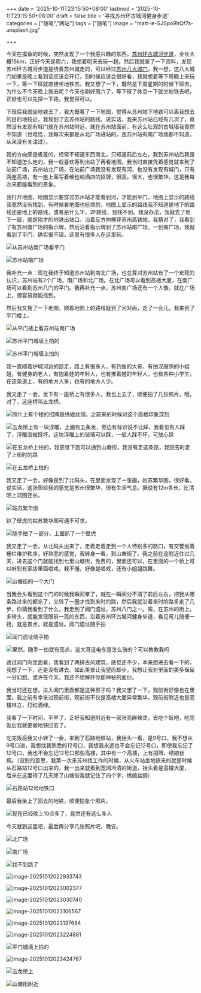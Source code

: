 +++
date = '2025-10-11T23:15:50+08:00'
lastmod = '2025-10-11T23:15:50+08:00'
draft = false
title = '寻找苏州环古城河健身步道'
categories = ["随笔","网站"]
tags = ["随笔"]
image = "matt-le-SJSpo9hQf7s-unsplash.jpg"

+++



今天在摸鱼的时候，突然发现了一个我感兴趣的东西，[苏州环古城河步道](https://www.lipk.org/)，全长大概15km，正好今天是周六，我想着明天去玩一趟。然后我就查了一下资料，发现苏州环古城河步道是绕着苏州城走的，可以经过[苏州八大城门](https://baike.baidu.com/item/%E8%8B%8F%E5%B7%9E%E5%8F%A4%E5%9F%8E%E5%85%AB%E9%97%A8/5239420)，我一想，这八大城门如果是晚上看到话应该会开灯，到时候应该会很好看，我就想着等下周晚上来玩一下，等一下班就直接坐地铁去。我又想了一下，既然是下周星期的时候下班去，为什么不今天晚上就去呢？今天也刚好周六了，等下班了休息一下就坐地铁去吧，正好也可以先探一下路，我觉得可以。

下班后我就坐地铁去了，我大概看了一下地图，觉得从苏州站下地铁可以离我想去的目的地较近，我规划了去苏州站的路线。说实话，我来苏州站已经有几次了，竟然没有发现有城门就在苏州站附近，就在苏州站面前，有这么壮观的古城墙我竟然不知道（也难怪，我每次来都是从北广场进站的，连苏州站有南广场我都不知道，从来没有关注过）。

我的方向感是极差的，经常不知道东西南北，只知道前后左右。我到苏州站后我是不知道怎么走的，我一般喜欢等到出站了再看地图。我当时直接凭着感觉就来到了站前广场，苏州站北广场，在站前广场我没有发现有河，也没有发现有城门，只有两座高楼，有一座上面写着维也纳酒店的招牌，很高，很大，也很繁华，这是我每次来都能看到的景象。

我打开地图，地图显示要穿过苏州站才能看到河，才能到平门。地图上显示的路线我竟然没有找到，有时候看地图也挺烦的，地图上显示的路线我不知道是地下的路线还是地上的路线，或者是什么1F，2F路线，我找不到。我没办法，我就去了地下一层，就是刚才的地铁出站口，沿着反方向横穿苏州高铁站，我猜对了，我看到了有苏州南广场的指示牌，然后沿着指示牌到了苏州站南广场。一到南广场，我就看到了平门，确实很不错。这里有很多人在这里玩。

![从苏州站南广场看平门](static/从苏州站南广场看平门.png)

![苏州站南广场](static/苏州站南广场.png)

我补充一点：现在我终于知道苏州站到南北广场，也总算对苏州站有了一个宏观的认识，苏州站有2个广场，南广场和北广场。在北广场可以看到高楼大厦，在南广场可以看到苏州八门的平门。我再补充一点，苏州南广场还有一个人像，就在广场上，很容易就能找到。

然后我又搜了一下地图，顺着地图上的路线就到了河对面，走了一会儿，我来到了平门楼上。

![从平门楼上看苏州站南广场](static/从平门楼上看苏州站南广场.png)

![苏州平门城墙上拍的](static/苏州平门城墙1.png)

![苏州平门城墙上拍的](static/苏州平门城墙2.png)

我一直顺着护城河边的路走，路上有很多人，有钓鱼的大哥，有拍汉服照的小姐姐，有健身的老人，有抱着娃的年轻人，也有推着娃的年轻人，也有各种小学生，在这条道上，有的地方人多，也有的地方人少。

我又走了一会，发下有一座桥上有很多人，我也上去了，顺便拍了几张照片。哦，对了，这座桥叫五龙桥。

![照片上有个楼的招牌是绣娘丝绸，之前来的时候对这个高楼印象深刻](static/image-20251012005240643.png)

![五龙桥上有一块浮雕，上面有五条龙，旁边有标识说不让踩，我看见有人踩了，浮雕没被踩坏。这块浮雕上的玻璃可以踩，一般人踩不坏，可放心踩](static/image-20251012005540793.png)

![在五龙桥上拍的，我感觉下面可以通到山塘街，我没有走这条路，我回去时走了上桥时的路](static/image-20251012010128495.png)

![在五龙桥上拍的](static/image-20251012010429031.png)

我又走了一会，好像是到了北码头，在里面发现了一张画，姑苏繁华图，很好看。说实话，这张图给我的感觉是苏州很繁华，很有生活气息。据说有12m多长，比清明上河图还长。

![姑苏繁华图](static/image-20251012012317460.png)

趴了壁虎的姑苏繁华图可遇不可求。

![随手拍了一部分，上面趴了一个壁虎](static/image-20251012011352469.png)

我又走了一会，从北码头出来了，走着走着走到一个人特别多的路口，有交警推着栅栏维护秩序，好熟悉的感觉，我转身一看，到山塘街了。我之前在这附近住过几天，进去这个门就能找到七里山塘街，免费的，里面还可以，在里面的一个桥上可以听到有家店里面唱戏，我不懂，好像是唱戏，还有小姐姐跳舞。

![山塘街的一个大门](static/image-20251012012945797.png)

当我会头看到这个门的时候我瞬间晕了，就在一瞬间分不清了前后左右，把我从哪条路过来的都忘了，又转了一圈才找到来时的路，然后我就沿着来时的路多走了几步，你猜我看到了什么，我走到了阊门遗址，苏州八门之一。唉，在苏州的街上，多转头，就能发现眼前一亮的东西，沿着苏州环古城河健身步道，看见弯儿随便一拐，就是景点，就是遗址。阊门遗址随手拍

![阊门遗址随手拍](static/image-20251012014412534.png)

![果然，随手一拍就有亮点，这大哥这电车是怎么骑的？可以教教我吗](static/image-20251012014603081.png)

透过阊门向里面看，我看到了两排古风建筑，感觉还不少，本来想进去看一下的，我想了一下，还是没有进去。如此美景让我望而却步，我想让我对里面的美多保留一分幻想。或许在今天，我还不想解开你那神秘的面纱。

我当时还在想，进入阊门里面都是这种房子吗？我又想了一下，观前街好像也在里面，我之前有幸来过观前街，观前街不仅是高楼大厦异常繁华，观前街附近也是高楼林立，灯红酒绿。

我看了一下时间，不早了，正好我知道附近有一家张亮麻辣烫，去吃个饭吧，吃完饭后我就要做地铁回去了。

吃完饭后我又小转了一会，来到了石路地铁站，我抬头一看，是9号口，我不想从9号口进，我想找我熟悉的12号口，我想我永远也不会忘记12号口，即使我忘记了12号口，我也不会忘记12号口那些高楼，其中有一个高楼，上有招牌，绣娘丝绸。（没别的意思，我第一次来苏州找工作的时候，从火车站坐地铁来的就是时候从石路站12号口出来的，我一出来就看到宽阔冷清的街道，抬头看是高楼大厦，后来在这里待了几天除了山塘街我就记住了四个字，绣娘丝绸）

![石路站12号地铁口](static/image-20251012021331555.png)

最后我坐上了回去的地铁，顺便拍张个照片。

![现在已经晚上10点多了，竟然还有这么多人](static/image-20251012022047366.png)

今天就到这里吧，最后再分享几张照片吧，晚安。

![北广场](static/image-20251012022734925.png)

![南广场](static/image-20251012022812925.png)

![找不到路了](static/image-20251012022906378.png)



![image-20251012022933743](static/image-20251012022933743.png)

![image-20251012023002377](static/image-20251012023002377.png)

![image-20251012023030740](static/image-20251012023030740.png)

![image-20251012023106567](static/image-20251012023106567.png)

![image-20251012023137684](static/image-20251012023137684.png)

![image-20251012023224881](static/image-20251012023224881.png)

![平门城墙上拍的](static/image-20251012023350900.png)

![image-20251012023424767](static/image-20251012023424767.png)

![五龙桥上](static/image-20251012022317893.png)

![山塘街附近](static/image-20251012023509410.png)



